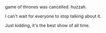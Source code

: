 game of thrones was cancelled. huzzah.

I can't wait for everyone to stop talking about it.

Just kidding, it's the best show of all time.
